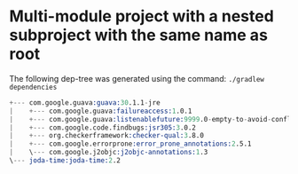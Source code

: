 # Multi-module project with a nested subproject with the same name as root

The following dep-tree was generated using the command: `./gradlew dependencies`

```s
+--- com.google.guava:guava:30.1.1-jre
|    +--- com.google.guava:failureaccess:1.0.1
|    +--- com.google.guava:listenablefuture:9999.0-empty-to-avoid-conflict-with-guava
|    +--- com.google.code.findbugs:jsr305:3.0.2
|    +--- org.checkerframework:checker-qual:3.8.0
|    +--- com.google.errorprone:error_prone_annotations:2.5.1
|    \--- com.google.j2objc:j2objc-annotations:1.3
\--- joda-time:joda-time:2.2
```
